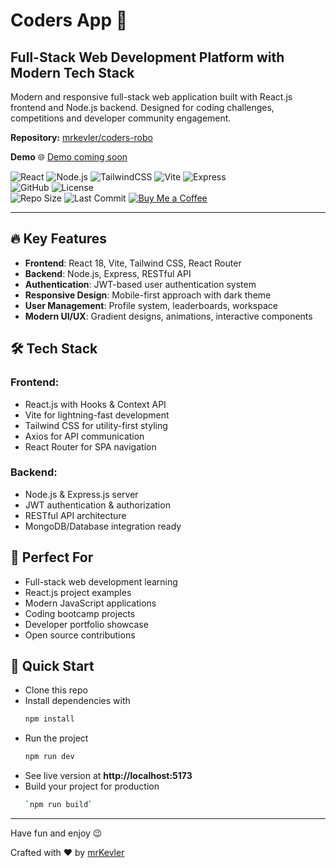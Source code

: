 # Coders App 🚀

## Full-Stack Web Development Platform with Modern Tech Stack

Modern and responsive full-stack web application built with React.js frontend and Node.js backend. Designed for coding challenges, competitions and developer community engagement.

**Repository:** [mrkevler/coders-robo](https://github.com/mrkevler/coders-robo)

**Demo** 🌐 [Demo coming soon](#)

![React](https://img.shields.io/badge/React-61DAFB?logo=react&logoColor=black) ![Node.js](https://img.shields.io/badge/Node.js-339933?logo=node.js&logoColor=white) ![TailwindCSS](https://img.shields.io/badge/Tailwind%20CSS-38B2AC?logo=tailwind-css&logoColor=white) ![Vite](https://img.shields.io/badge/Vite-646CFF?logo=vite&logoColor=white) ![Express](https://img.shields.io/badge/Express-000000?logo=express&logoColor=white)  
![GitHub](https://img.shields.io/github/followers/mrkevler?label=Follow&style=social) ![License](https://img.shields.io/badge/License-MIT-blue)  
![Repo Size](https://img.shields.io/github/repo-size/mrkevler/coders-robo) ![Last Commit](https://img.shields.io/github/last-commit/mrkevler/coders-robo)
[![Buy Me a Coffee](https://img.shields.io/badge/Support-Buy%20Me%20a%20Coffee-yellow)](https://buymeacoffee.com/mrkevler)

---

## 🔥 **Key Features**

- **Frontend**: React 18, Vite, Tailwind CSS, React Router
- **Backend**: Node.js, Express, RESTful API
- **Authentication**: JWT-based user authentication system
- **Responsive Design**: Mobile-first approach with dark theme
- **User Management**: Profile system, leaderboards, workspace
- **Modern UI/UX**: Gradient designs, animations, interactive components

## 🛠️ **Tech Stack**

### **Frontend:**

- React.js with Hooks & Context API
- Vite for lightning-fast development
- Tailwind CSS for utility-first styling
- Axios for API communication
- React Router for SPA navigation

### **Backend:**

- Node.js & Express.js server
- JWT authentication & authorization
- RESTful API architecture
- MongoDB/Database integration ready

## 🎯 **Perfect For**

- Full-stack web development learning
- React.js project examples
- Modern JavaScript applications
- Coding bootcamp projects
- Developer portfolio showcase
- Open source contributions

## 🚀 **Quick Start**

- Clone this repo
- Install dependencies with
  ```bash
  npm install
  ```
- Run the project
  ```bash
  npm run dev
  ```
- See live version at **http://localhost:5173**
- Build your project for production
  ```bash
  `npm run build`
  ```

---

Have fun and enjoy 😉

Crafted with ♥ by [mrKevler](https://github.com/mrkevler)
